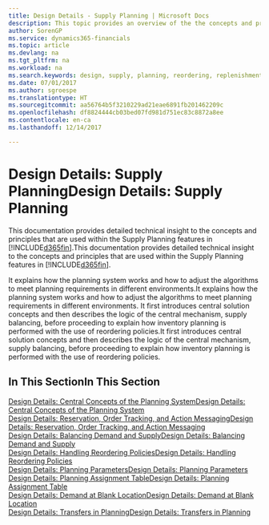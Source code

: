 ```yaml
---
title: Design Details - Supply Planning | Microsoft Docs
description: This topic provides an overview of the the concepts and principles that are used within the Supply Planning features in Dynamics 365.
author: SorenGP
ms.service: dynamics365-financials
ms.topic: article
ms.devlang: na
ms.tgt_pltfrm: na
ms.workload: na
ms.search.keywords: design, supply, planning, reordering, replenishment
ms.date: 07/01/2017
ms.author: sgroespe
ms.translationtype: HT
ms.sourcegitcommit: aa56764b5f3210229ad21eae6891fb201462209c
ms.openlocfilehash: df8824444cb03bed07fd981d751ec83c8872a8ee
ms.contentlocale: en-ca
ms.lasthandoff: 12/14/2017

---
```

# <a name="design-details-supply-planning"></a><span data-ttu-id="b1d0a-103">Design Details: Supply Planning</span><span class="sxs-lookup"><span data-stu-id="b1d0a-103">Design Details: Supply Planning</span></span>
<span data-ttu-id="b1d0a-104">This documentation provides detailed technical insight to the concepts and principles that are used within the Supply Planning features in [!INCLUDE[d365fin](includes/d365fin_md.md)].</span><span class="sxs-lookup"><span data-stu-id="b1d0a-104">This documentation provides detailed technical insight to the concepts and principles that are used within the Supply Planning features in [!INCLUDE[d365fin](includes/d365fin_md.md)].</span></span>  

<span data-ttu-id="b1d0a-105">It explains how the planning system works and how to adjust the algorithms to meet planning requirements in different environments.</span><span class="sxs-lookup"><span data-stu-id="b1d0a-105">It explains how the planning system works and how to adjust the algorithms to meet planning requirements in different environments.</span></span> <span data-ttu-id="b1d0a-106">It first introduces central solution concepts and then describes the logic of the central mechanism, supply balancing, before proceeding to explain how inventory planning is performed with the use of reordering policies.</span><span class="sxs-lookup"><span data-stu-id="b1d0a-106">It first introduces central solution concepts and then describes the logic of the central mechanism, supply balancing, before proceeding to explain how inventory planning is performed with the use of reordering policies.</span></span>  

## <a name="in-this-section"></a><span data-ttu-id="b1d0a-107">In This Section</span><span class="sxs-lookup"><span data-stu-id="b1d0a-107">In This Section</span></span>  
[<span data-ttu-id="b1d0a-108">Design Details: Central Concepts of the Planning System</span><span class="sxs-lookup"><span data-stu-id="b1d0a-108">Design Details: Central Concepts of the Planning System</span></span>](design-details-central-concepts-of-the-planning-system.md)  
[<span data-ttu-id="b1d0a-109">Design Details: Reservation, Order Tracking, and Action Messaging</span><span class="sxs-lookup"><span data-stu-id="b1d0a-109">Design Details: Reservation, Order Tracking, and Action Messaging</span></span>](design-details-reservation-order-tracking-and-action-messaging.md)  
[<span data-ttu-id="b1d0a-110">Design Details: Balancing Demand and Supply</span><span class="sxs-lookup"><span data-stu-id="b1d0a-110">Design Details: Balancing Demand and Supply</span></span>](design-details-balancing-demand-and-supply.md)  
[<span data-ttu-id="b1d0a-111">Design Details: Handling Reordering Policies</span><span class="sxs-lookup"><span data-stu-id="b1d0a-111">Design Details: Handling Reordering Policies</span></span>](design-details-handling-reordering-policies.md)  
[<span data-ttu-id="b1d0a-112">Design Details: Planning Parameters</span><span class="sxs-lookup"><span data-stu-id="b1d0a-112">Design Details: Planning Parameters</span></span>](design-details-planning-parameters.md)  
[<span data-ttu-id="b1d0a-113">Design Details: Planning Assignment Table</span><span class="sxs-lookup"><span data-stu-id="b1d0a-113">Design Details: Planning Assignment Table</span></span>](design-details-planning-assignment-table.md)  
[<span data-ttu-id="b1d0a-114">Design Details: Demand at Blank Location</span><span class="sxs-lookup"><span data-stu-id="b1d0a-114">Design Details: Demand at Blank Location</span></span>](design-details-demand-at-blank-location.md)  
[<span data-ttu-id="b1d0a-115">Design Details: Transfers in Planning</span><span class="sxs-lookup"><span data-stu-id="b1d0a-115">Design Details: Transfers in Planning</span></span>](design-details-transfers-in-planning.md)

